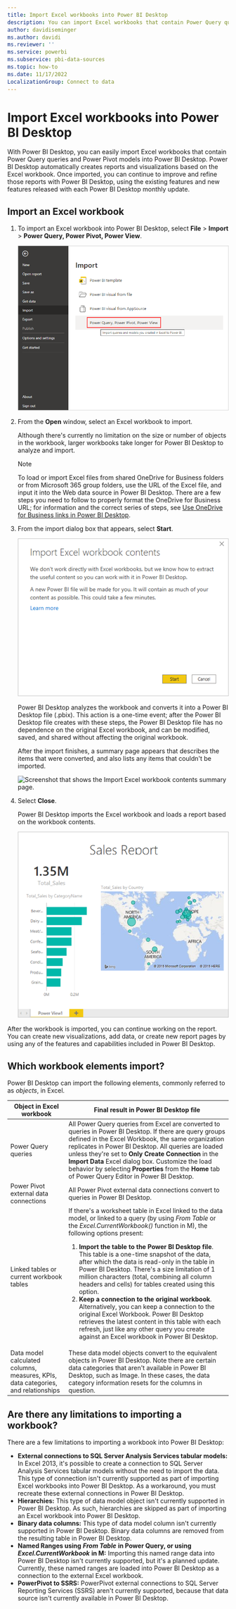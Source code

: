```yaml
---
title: Import Excel workbooks into Power BI Desktop
description: You can import Excel workbooks that contain Power Query queries, Power Pivot models, and Power View models into Power BI Desktop.
author: davidiseminger
ms.author: davidi
ms.reviewer: ''
ms.service: powerbi
ms.subservice: pbi-data-sources
ms.topic: how-to
ms.date: 11/17/2022
LocalizationGroup: Connect to data
---
```

# Import Excel workbooks into Power BI Desktop

With Power BI Desktop, you can easily import Excel workbooks that contain Power Query queries and Power Pivot models into Power BI Desktop. Power BI Desktop automatically creates reports and visualizations based on the Excel workbook. Once imported, you can continue to improve and refine those reports with Power BI Desktop, using the existing features and new features released with each Power BI Desktop monthly update.

## Import an Excel workbook

1. To import an Excel workbook into Power BI Desktop, select **File** > **Import** > **Power Query, Power Pivot, Power View**.

   ![Screenshot that shows the Import Excel workbook feature.](media/desktop-import-excel-workbooks/importexceltopbi_1.png)

2. From the **Open** window, select an Excel workbook to import.

   Although there's currently no limitation on the size or number of objects in the workbook, larger workbooks take longer for Power BI Desktop to analyze and import.

   > [!NOTE]
   > To load or import Excel files from shared OneDrive for Business folders or from Microsoft 365 group folders, use the URL of the Excel file, and input it into the Web data source in Power BI Desktop. There are a few steps you need to follow to properly format the OneDrive for Business URL; for information and the correct series of steps, see [Use OneDrive for Business links in Power BI Desktop](desktop-use-onedrive-business-links.md).
   >
   >

3. From the import dialog box that appears, select **Start**.

   ![Screenshot that shows the Import Excel workbook contents message.](media/desktop-import-excel-workbooks/import-excel-power-bi-5.png)

   Power BI Desktop analyzes the workbook and converts it into a Power BI Desktop file (.pbix). This action is a one-time event; after the Power BI Desktop file creates with these steps, the Power BI Desktop file has no dependence on the original Excel workbook, and can be modified, saved, and shared without affecting the original workbook.

   After the import finishes, a summary page appears that describes the items that were converted, and also lists any items that couldn't be imported.

   ![Screenshot that shows the Import Excel workbook contents summary page.](media/desktop-import-excel-workbooks/importexceltopbi_3.png)

4. Select **Close**.

   Power BI Desktop imports the Excel workbook and loads a report based on the workbook contents.

   ![Screenshot that shows an example of an imported sales report.](media/desktop-import-excel-workbooks/importexceltopbi_4.png)

After the workbook is imported, you can continue working on the report. You can create new visualizations, add data, or create new report pages by using any of the features and capabilities included in Power BI Desktop.

## Which workbook elements import?

Power BI Desktop can import the following elements, commonly referred to as *objects*, in Excel.

| Object in Excel workbook | Final result in Power BI Desktop file |
| --- | --- |
| Power Query queries |All Power Query queries from Excel are converted to queries in Power BI Desktop. If there are query groups defined in the Excel Workbook, the same organization replicates in Power BI Desktop. All queries are loaded unless they're set to **Only Create Connection** in the **Import Data** Excel dialog box. Customize the load behavior by selecting **Properties** from the **Home** tab of Power Query Editor in Power BI Desktop. |
| Power Pivot external data connections |All Power Pivot external data connections convert to queries in Power BI Desktop. |
| Linked tables or current workbook tables |If there's a worksheet table in Excel linked to the data model, or linked to a query (by using *From Table* or the *Excel.CurrentWorkbook()* function in M), the following options present: <ol><li><b>Import the table to the Power BI Desktop file</b>. This table is a one-time snapshot of the data, after which the data is read-only in the table in Power BI Desktop. There's a size limitation of 1 million characters (total, combining all column headers and cells) for tables created using this option.</li><li><b>Keep a connection to the original workbook</b>. Alternatively, you can keep a connection to the original Excel Workbook. Power BI Desktop retrieves the latest content in this table with each refresh, just like any other query you create against an Excel workbook in Power BI Desktop.</li></ul> |
| Data model calculated columns, measures, KPIs, data categories, and relationships |These data model objects convert to the equivalent objects in Power BI Desktop. Note there are certain data categories that aren't available in Power BI Desktop, such as Image. In these cases, the data category information resets for the columns in question. |

## Are there any limitations to importing a workbook?

There are a few limitations to importing a workbook into Power BI Desktop:

* **External connections to SQL Server Analysis Services tabular models:** In Excel 2013, it's possible to create a connection to SQL Server Analysis Services tabular models without the need to import the data. This type of connection isn't currently supported as part of importing Excel workbooks into Power BI Desktop. As a workaround, you must recreate these external connections in Power BI Desktop.
* **Hierarchies:** This type of data model object isn't currently supported in Power BI Desktop. As such, hierarchies are skipped as part of importing an Excel workbook into Power BI Desktop.
* **Binary data columns:** This type of data model column isn't currently supported in Power BI Desktop. Binary data columns are removed from the resulting table in Power BI Desktop.
* **Named Ranges using** ***From Table*** **in Power Query, or using** ***Excel.CurrentWorkbook*** **in M:** Importing this named range data into Power BI Desktop isn't currently supported, but it's a planned update. Currently, these named ranges are loaded into Power BI Desktop as a connection to the external Excel workbook.
* **PowerPivot to SSRS:** PowerPivot external connections to SQL Server Reporting Services (SSRS) aren't currently supported, because that data source isn't currently available in Power BI Desktop.